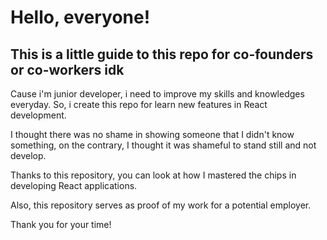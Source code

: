 # Hello, everyone!

## This is a little guide to this repo for co-founders or co-workers idk

Cause i'm junior developer, i need to improve my skills and knowledges everyday. 
So, i create this repo for learn new features in React development. 

I thought there was no shame in showing someone that I didn't know something, on the contrary, I thought it was shameful to stand still and not develop. 

Thanks to this repository, you can look at how I mastered the chips in developing React applications. 

Also, this repository serves as proof of my work for a potential employer. 

Thank you for your time!
